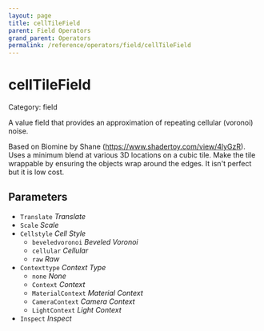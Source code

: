 ```yaml
---
layout: page
title: cellTileField
parent: Field Operators
grand_parent: Operators
permalink: /reference/operators/field/cellTileField
---
```


# cellTileField

Category: field



A value field that provides an approximation of repeating cellular (voronoi) noise.

Based on Biomine by Shane (https://www.shadertoy.com/view/4lyGzR).
Uses a minimum blend at various 3D locations on a cubic tile. Make the tile wrappable by ensuring the objects wrap around the edges.
It isn't perfect but it is low cost.

## Parameters

* `Translate` *Translate*
* `Scale` *Scale*
* `Cellstyle` *Cell Style*
  * `beveledvoronoi` *Beveled Voronoi*
  * `cellular` *Cellular*
  * `raw` *Raw*
* `Contexttype` *Context Type*
  * `none` *None*
  * `Context` *Context*
  * `MaterialContext` *Material Context*
  * `CameraContext` *Camera Context*
  * `LightContext` *Light Context*
* `Inspect` *Inspect*